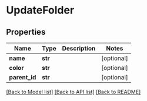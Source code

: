# UpdateFolder

## Properties
Name | Type | Description | Notes
------------ | ------------- | ------------- | -------------
**name** | **str** |  | [optional] 
**color** | **str** |  | [optional] 
**parent_id** | **str** |  | [optional] 

[[Back to Model list]](../README.md#documentation-for-models) [[Back to API list]](../README.md#documentation-for-api-endpoints) [[Back to README]](../README.md)

